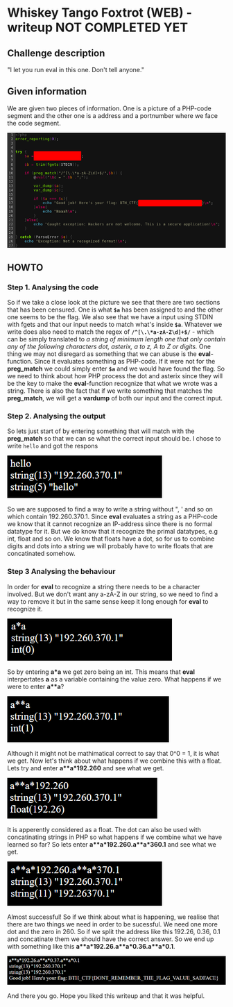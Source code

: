 
# Whiskey Tango Foxtrot (WEB) - writeup **NOT COMPLETED YET**

## Challenge description
"I let you run eval in this one. Don't tell anyone."

## Given information
We are given two pieces of information. One is a picture of a PHP-code segment and the other one is a address and a portnumber where we face the code segment. 

![alt text](src.png "src")
  
## HOWTO
### Step 1. Analysing the code
So if we take a close look at the picture we see that there are two sections that has been censured. One is what **`$a`** has been assigned to and the other one seems to be the flag. We also see that we have a input using STDIN with fgets and that our input needs to match what's inside **`$a`**. Whatever we write does also need to match the regex of **`/^[\.\*a-zA-Z\d]+$/`** - which can be simply translated to *a string of minimum length one that only contain any of the following characters dot, asterix, a to z, A to Z or digits.* One thing we may not disregard as something that we can abuse is the **eval**-function. Since it evaluates something as PHP-code. If it were not for the **preg_match** we could simply enter **`$a`** and we would have found the flag. So we need to think about how PHP process the dot and asterix since they will be the key to make the **eval**-function recognize that what we wrote was a string. There is also the fact that if we write something that matches the **preg_match**, we will get a **vardump** of both our input and the correct input. 

### Step 2. Analysing the output
So lets just start of by entering something that will match with the **preg_match** so that we can se what the correct input should be. I chose to write `hello` and got the respons

![alt text](img/hello..png "hello")

So we are supposed to find a way to write a string without ", ' and so on which contain 192.260.370.1. Since **eval** evaluates a string as a PHP-code we know that it cannot recognize an IP-address since there is no formal datatype for it. But we do know that it recognize the primal datatypes, e.g int, float and so on. We know that floats have a dot, so for us to combine digits and dots into a string we will probably have to write floats that are concatinated somehow.

### Step 3 Analysing the behaviour
In order for **eval** to recognize a string there needs to be a character involved. But we don't want any a-zA-Z in our string, so we need to find a way to remove it but in the same sense keep it long enough for **eval** to recognize it.

![alt text](img/atimesa.png "atimesa")

So by entering **a\*a** we get zero being an int. This means that **eval** interpertates **a** as a variable containing the value zero. What happens if we were to enter **a\*\*a**?

![alt text](img/apowera.png "apowera")

Although it might not be mathimatical correct to say that 0^0 = 1, it is what we get. Now let's think about what happens if we combine this with a float. Lets try and enter **a\*\*a\*192.260** and see what we get.

![alt text](img/float.png "float")

It is apperently considered as a float. The dot can also be used with concatinating strings in PHP so what happens if we combine what we have learned so far? So lets enter **a\*\*a\*192.260.a\*\*a\*360.1** and see what we get.

![alt text](img/close.png "close")

Almost successful! So if we think about what is happening, we realise that there are two things we need in order to be sucessful. We need one more dot and the zero in 260. So if we split the address like this 192.26, 0.36, 0.1 and concatinate them we should have the correct answer. So we end up with something like this **a\*\*a\*192.26.a\*\*a\*0.36.a\*\*a\*0.1**.

![alt text](img/goodjob.png "goodjob")

And there you go. Hope you liked this writeup and that it was helpful.


